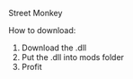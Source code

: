 Street Monkey

 How to download:
 1. Download the .dll 
 2. Put the .dll into mods folder
 3. Profit
